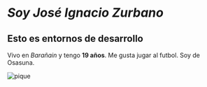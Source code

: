 
# _Soy José Ignacio Zurbano_
## **Esto es entornos de desarrollo**
Vivo en  _Barañain_ y  tengo **19 años**. Me gusta jugar al futbol. Soy de Osasuna.

![pique](https://fotos01.noticiasdenavarra.com/2021/09/18/1024x341/osasuna-alaves-cronica.jpg)


